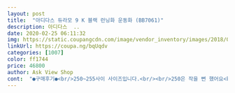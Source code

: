 ```yaml
---
layout: post 
title:  "아디다스 듀라모 9 K 블랙 런닝화 운동화 (BB7061)" 
description: 아디다스  ..
date: 2020-02-25 06:11:32 
img: https://static.coupangcdn.com/image/vendor_inventory/images/2018/09/21/16/2/c86f1a88-a3d5-4c2c-9cb6-c67631b1f6f6.jpg 
linkUrl: https://coupa.ng/bqUqdv 
categories: [1007] 
color: ff1744 
price: 46800 
author: Ask View Shop 
cont:  "●구매후기●<br/>250~255사이 사이즈입니다.<br/><br/>250은 작을 뻔 했어요<br/>255는 길이는 약간 남지만 발등, 발볼은 딱 맞아요.<br/><br/>구두사이즈:230<br/> -235<br/>나이키는 못 신고 아디다스 위주로 신습니다.<br/> 가끔 뉴발란스 신어요.<br/><br/>다만 신발끈 아래에 있는 덮개인지 하는 부분의 폭이 지금 신발보다 좁은 편이라고 하네요.<br/>(현재도 아디다스에요)<br/>발볼이  넓고 발등이 높은 중학생 아들입니다.<br/><br/>발사이즈:230<br/> -235<br/>발이 여자치고는 약간 큰편이고 운동화 살 때는 두꺼운 양말 신을거 예상해서 240으로 넉넉히 사는 편이에요 다른 운동화에 비해 굽이 있다보니까 얇은 양말을 신어도 잘 맞더라구요 다른 240보다는 약간 작은 느낌이 있어요 만약 235샀다면 작았을 것 같아요 신고 몇시간씩 걸아보진 않았지만 걸어보고 후기를 추가하려구요 그냥 신었을따 이쁘고 편한느낌이었어서 이 가격에 이쁘고 편한거 잘 산 것 같아요.<br/><br/>운동화사이즈:235<br/> -240<br/>저하고 발사이즈가 같은 초등6  아들 신기려고 주문했어요.<br/>평소 발사이즈는 240인데 혹시나 하는 마음에 5mm  크게 주문 했습니다.<br/>제가  먼저 신어보니 편하고 예뻣어요.<br/> 그런데 아들이 신어 보더니 작다는 거예요.<br/>저하고 발 바닥을 맞춰서 사이즈가  분명 같았는데.<br/> 원인은  발등의 살이 였어요.<br/> 아들의 발등이 통통하니까 쪼였나봐요.<br/>신발 디자인 자체가 슬림하니 잘 빠졌으니까 참고해서 주문하세요.<br/><br/>250~255사이 사이즈입니다.<br/><br/>250은 작을 뻔 했어요<br/>255는 길이는 약간 남지만 발등, 발볼은 딱 맞아요.<br/><br/>구두사이즈:230<br/> -235<br/>나이키는 못 신고 아디다스 위주로 신습니다.<br/> 가끔 뉴발란스 신어요.<br/><br/>다만 신발끈 아래에 있는 덮개인지 하는 부분의 폭이 지금 신발보다 좁은 편이라고 하네요.<br/>(현재도 아디다스에요)<br/>발볼이  넓고 발등이 높은 중학생 아들입니다.<br/><br/>발사이즈:230<br/> -235<br/>발이 여자치고는 약간 큰편이고 운동화 살 때는 두꺼운 양말 신을거 예상해서 240으로 넉넉히 사는 편이에요 다른 운동화에 비해 굽이 있다보니까 얇은 양말을 신어도 잘 맞더라구요 다른 240보다는 약간 작은 느낌이 있어요 만약 235샀다면 작았을 것 같아요 신고 몇시간씩 걸아보진 않았지만 걸어보고 후기를 추가하려구요 그냥 신었을따 이쁘고 편한느낌이었어서 이 가격에 이쁘고 편한거 잘 산 것 같아요.<br/><br/>운동화사이즈:235<br/> -240<br/>저하고 발사이즈가 같은 초등6  아들 신기려고 주문했어요.<br/>평소 발사이즈는 240인데 혹시나 하는 마음에 5mm  크게 주문 했습니다.<br/>제가  먼저 신어보니 편하고 예뻣어요.<br/> 그런데 아들이 신어 보더니 작다는 거예요.<br/>저하고 발 바닥을 맞춰서 사이즈가  분명 같았는데.<br/> 원인은  발등의 살이 였어요.<br/> 아들의 발등이 통통하니까 쪼였나봐요.<br/>신발 디자인 자체가 슬림하니 잘 빠졌으니까 참고해서 주문하세요.<br/><br/>" 
---
```

